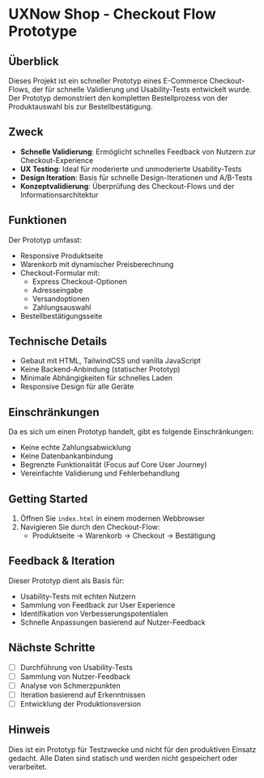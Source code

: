 # UXNow Shop - Checkout Flow Prototype

## Überblick
Dieses Projekt ist ein schneller Prototyp eines E-Commerce Checkout-Flows, der für schnelle Validierung und Usability-Tests entwickelt wurde. Der Prototyp demonstriert den kompletten Bestellprozess von der Produktauswahl bis zur Bestellbestätigung.

## Zweck
- **Schnelle Validierung**: Ermöglicht schnelles Feedback von Nutzern zur Checkout-Experience
- **UX Testing**: Ideal für moderierte und unmoderierte Usability-Tests
- **Design Iteration**: Basis für schnelle Design-Iterationen und A/B-Tests
- **Konzeptvalidierung**: Überprüfung des Checkout-Flows und der Informationsarchitektur

## Funktionen
Der Prototyp umfasst:
- Responsive Produktseite
- Warenkorb mit dynamischer Preisberechnung
- Checkout-Formular mit:
  - Express Checkout-Optionen
  - Adresseingabe
  - Versandoptionen
  - Zahlungsauswahl
- Bestellbestätigungsseite

## Technische Details
- Gebaut mit HTML, TailwindCSS und vanilla JavaScript
- Keine Backend-Anbindung (statischer Prototyp)
- Minimale Abhängigkeiten für schnelles Laden
- Responsive Design für alle Geräte

## Einschränkungen
Da es sich um einen Prototyp handelt, gibt es folgende Einschränkungen:
- Keine echte Zahlungsabwicklung
- Keine Datenbankanbindung
- Begrenzte Funktionalität (Focus auf Core User Journey)
- Vereinfachte Validierung und Fehlerbehandlung

## Getting Started
1. Öffnen Sie `index.html` in einem modernen Webbrowser
2. Navigieren Sie durch den Checkout-Flow:
   - Produktseite → Warenkorb → Checkout → Bestätigung

## Feedback & Iteration
Dieser Prototyp dient als Basis für:
- Usability-Tests mit echten Nutzern
- Sammlung von Feedback zur User Experience
- Identifikation von Verbesserungspotentialen
- Schnelle Anpassungen basierend auf Nutzer-Feedback

## Nächste Schritte
- [ ] Durchführung von Usability-Tests
- [ ] Sammlung von Nutzer-Feedback
- [ ] Analyse von Schmerzpunkten
- [ ] Iteration basierend auf Erkenntnissen
- [ ] Entwicklung der Produktionsversion

## Hinweis
Dies ist ein Prototyp für Testzwecke und nicht für den produktiven Einsatz gedacht. Alle Daten sind statisch und werden nicht gespeichert oder verarbeitet.
